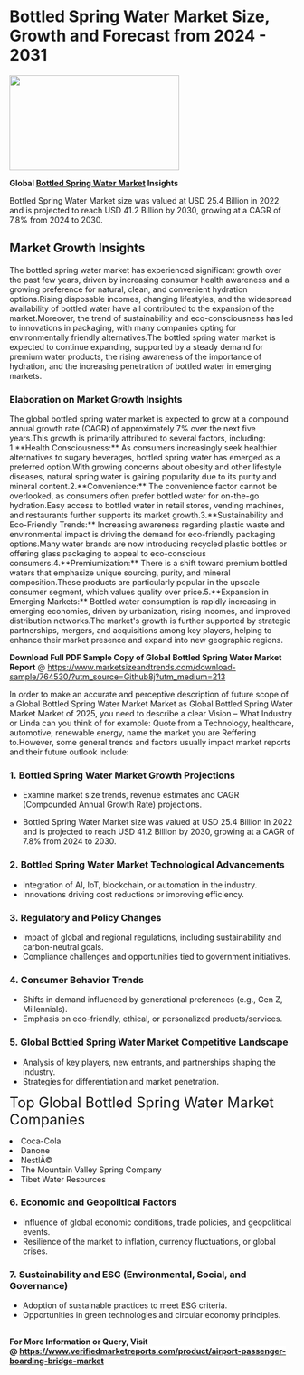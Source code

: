 <H1>Bottled Spring Water Market Size, Growth and Forecast from 2024 - 2031</H1><img class="aligncenter size-medium wp-image-584254" src="https://thirdeyenews.in/wp-content/uploads/2024/09/Global-Market-Research-300x168.jpeg" alt="" width="300" height="168" /><p><strong>Global&nbsp;<a href="https://www.marketsizeandtrends.com/download-sample/764530/?utm_source=Github8j?utm_medium=213">Bottled Spring Water Market</a> Insights</strong></p><p>Bottled Spring Water Market size was valued at USD 25.4 Billion in 2022 and is projected to reach USD 41.2 Billion by 2030, growing at a CAGR of 7.8% from 2024 to 2030.</p><p><h2>Market Growth Insights</h2> The bottled spring water market has experienced significant growth over the past few years, driven by increasing consumer health awareness and a growing preference for natural, clean, and convenient hydration options.Rising disposable incomes, changing lifestyles, and the widespread availability of bottled water have all contributed to the expansion of the market.Moreover, the trend of sustainability and eco-consciousness has led to innovations in packaging, with many companies opting for environmentally friendly alternatives.The bottled spring water market is expected to continue expanding, supported by a steady demand for premium water products, the rising awareness of the importance of hydration, and the increasing penetration of bottled water in emerging markets.<h3>Elaboration on Market Growth Insights</h3> The global bottled spring water market is expected to grow at a compound annual growth rate (CAGR) of approximately 7% over the next five years.This growth is primarily attributed to several factors, including: 1.**Health Consciousness:** As consumers increasingly seek healthier alternatives to sugary beverages, bottled spring water has emerged as a preferred option.With growing concerns about obesity and other lifestyle diseases, natural spring water is gaining popularity due to its purity and mineral content.2.**Convenience:** The convenience factor cannot be overlooked, as consumers often prefer bottled water for on-the-go hydration.Easy access to bottled water in retail stores, vending machines, and restaurants further supports its market growth.3.**Sustainability and Eco-Friendly Trends:** Increasing awareness regarding plastic waste and environmental impact is driving the demand for eco-friendly packaging options.Many water brands are now introducing recycled plastic bottles or offering glass packaging to appeal to eco-conscious consumers.4.**Premiumization:** There is a shift toward premium bottled waters that emphasize unique sourcing, purity, and mineral composition.These products are particularly popular in the upscale consumer segment, which values quality over price.5.**Expansion in Emerging Markets:** Bottled water consumption is rapidly increasing in emerging economies, driven by urbanization, rising incomes, and improved distribution networks.The market's growth is further supported by strategic partnerships, mergers, and acquisitions among key players, helping to enhance their market presence and expand into new geographic regions.<p><span class=""><strong>Download Full PDF Sample Copy of Global Bottled Spring Water Market Report</strong> @ <a href="https://www.marketsizeandtrends.com/download-sample/764530/?utm_source=Github8j?utm_medium=213" target="_blank">https://www.marketsizeandtrends.com/download-sample/764530/?utm_source=Github8j?utm_medium=213</a></span></p><p>In order to make an accurate and perceptive description of future scope of a Global&nbsp;Bottled Spring Water Market Market as Global&nbsp;Bottled Spring Water Market Market of 2025, you need to describe a clear Vision &ndash; What Industry or Linda can you think of for example: Quote from a Technology, healthcare, automotive, renewable energy, name the market you are Reffering to.However, some general trends and factors usually impact market reports and their future outlook include:</p><h3>1.&nbsp;<strong>Bottled Spring Water Market Growth Projections</strong></h3><ul><li>Examine market size trends, revenue estimates and CAGR (Compounded Annual Growth Rate) projections.</li><li><p>Bottled Spring Water Market size was valued at USD 25.4 Billion in 2022 and is projected to reach USD 41.2 Billion by 2030, growing at a CAGR of 7.8% from 2024 to 2030.</p></li></ul><h3>2.&nbsp;<strong>Bottled Spring Water Market Technological Advancements</strong></h3><ul><li>Integration of AI, IoT, blockchain, or automation in the industry.</li><li>Innovations driving cost reductions or improving efficiency.</li></ul><h3>3.&nbsp;<strong>Regulatory and Policy Changes</strong></h3><ul><li>Impact of global and regional regulations, including sustainability and carbon-neutral goals.</li><li>Compliance challenges and opportunities tied to government initiatives.</li></ul><h3>4.&nbsp;<strong>Consumer Behavior Trends</strong></h3><ul><li>Shifts in demand influenced by generational preferences (e.g., Gen Z, Millennials).</li><li>Emphasis on eco-friendly, ethical, or personalized products/services.</li></ul><h3>5.&nbsp;<strong>Global Bottled Spring Water Market Competitive Landscape</strong></h3><ul><li>Analysis of key players, new entrants, and partnerships shaping the industry.</li><li>Strategies for differentiation and market penetration.</li></ul><p data-pm-slice="1 1 []"><span style="color: inherit; font-family: inherit; font-size: 25px;">Top Global Bottled Spring Water Market Companies</span></p><div class="" data-test-id=""><p><li>Coca-Cola</li><li> Danone</li><li> NestlÃ©</li><li> The Mountain Valley Spring Company</li><li> Tibet Water Resources</li></p></div><h3>6.&nbsp;<strong>Economic and Geopolitical Factors</strong></h3><ul><li>Influence of global economic conditions, trade policies, and geopolitical events.</li><li>Resilience of the market to inflation, currency fluctuations, or global crises.</li></ul><h3>7.&nbsp;<strong>Sustainability and ESG (Environmental, Social, and Governance)</strong></h3><ul><li>Adoption of sustainable practices to meet ESG criteria.</li><li>Opportunities in green technologies and circular economy principles.</li></ul><h2><strong style="font-size: 14px;">For More Information or Query, Visit @&nbsp;</strong><a style="background-color: #ffffff; font-size: 14px;" href="https://www.marketsizeandtrends.com/report/bottled-spring-water-market/" target="_blank">https://www.verifiedmarketreports.com/product/airport-passenger-boarding-bridge-market</a></h2>